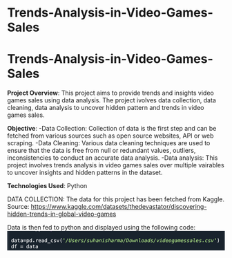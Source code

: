 # Trends-Analysis-in-Video-Games-Sales

# Trends-Analysis-in-Video-Games-Sales

**Project Overview**: This project aims to provide trends and insights video games sales using data analysis. The project ivolves data collection, data cleaning, data analysis to uncover hidden pattern and trends in video games sales. 

**Objective**: 
-Data Collection: Collection of data is the first step and can be fetched from various sources such as open source websites, API or web scraping.
-Data Cleaning: Various data cleaning techniques are used to ensure that the data is free from null or redundant values, outliers, inconsistencies to conduct an accurate data analysis. 
-Data analysis: This project involves trends analysis in video games sales over multiple vairables to uncover insights and hidden patterns in the dataset.

**Technologies Used**: Python

DATA COLLECTION:
The data for this project has been fetched from Kaggle. Source: https://www.kaggle.com/datasets/thedevastator/discovering-hidden-trends-in-global-video-games

Data is then fed to python and displayed using the following code:
![Data Cllection](https://github.com/suhani9610/Trends-Analysis-in-Video-Games-Sales/blob/main/Screen%20Shot%202023-12-11%20at%209.44.57%20PM.png)
